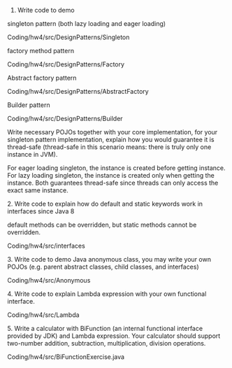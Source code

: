 1. <p>Write code to demo</p>
<p>singleton pattern (both lazy loading and eager loading)</p>
Coding/hw4/src/DesignPatterns/Singleton

<p>factory method pattern</p>
Coding/hw4/src/DesignPatterns/Factory

<p>Abstract factory pattern</p>
Coding/hw4/src/DesignPatterns/AbstractFactory

<p>Builder pattern</p>
Coding/hw4/src/DesignPatterns/Builder

<p>Write necessary POJOs together with your core implementation, for your singleton pattern implementation, explain how you would guarantee it is thread-safe (thread-safe in this scenario
means: there is truly only one instance in JVM).</p>
For eager loading singleton, the instance is created before getting instance. For lazy loading singleton, the instance
is created only when getting the instance. Both guarantees thread-safe since threads can only access the exact same instance.


<p>2. Write code to explain how do default and static keywords work in interfaces since Java 8</p>
<p>default methods can be overridden, but static methods cannot be overridden.</p>
Coding/hw4/src/interfaces

<p>3. Write code to demo Java anonymous class, you may write your own POJOs (e.g. parent abstract classes,
   child classes, and interfaces)</p>
Coding/hw4/src/Anonymous

<p>4. Write code to explain Lambda expression with your own functional interface.</p>
Coding/hw4/src/Lambda

<p>5. Write a calculator with BiFunction<T,U,R> (an internal functional interface provided by JDK) and Lambda
   expression. Your calculator should support two-number addition, subtraction, multiplication, division
   operations.</p>
Coding/hw4/src/BiFunctionExercise.java